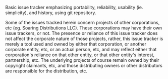
Basic issue tracker emphasizing portability, reliability, usability (ie. simplicity), and history, using git repository.









Some of the issues tracked herein concern projects of other corporations, etc (eg. Soaring Distributions LLC). These corporations may have their own issue trackers, or not. The presence or reliance of this issue tracker does not affect the corporate nature of those projects, rather, this issue tracker is merely a tool used and owned by either that corporation, or another corporate entity, etc, or an actual person, etc, and may reflect either that corporation's reliance on that other entity, or that other entity's interest, partnership, etc. The underlying projects of course remain owned by their copyright claimants, etc, and those distributing owners or other distributors are responsible for the distribution, etc.







